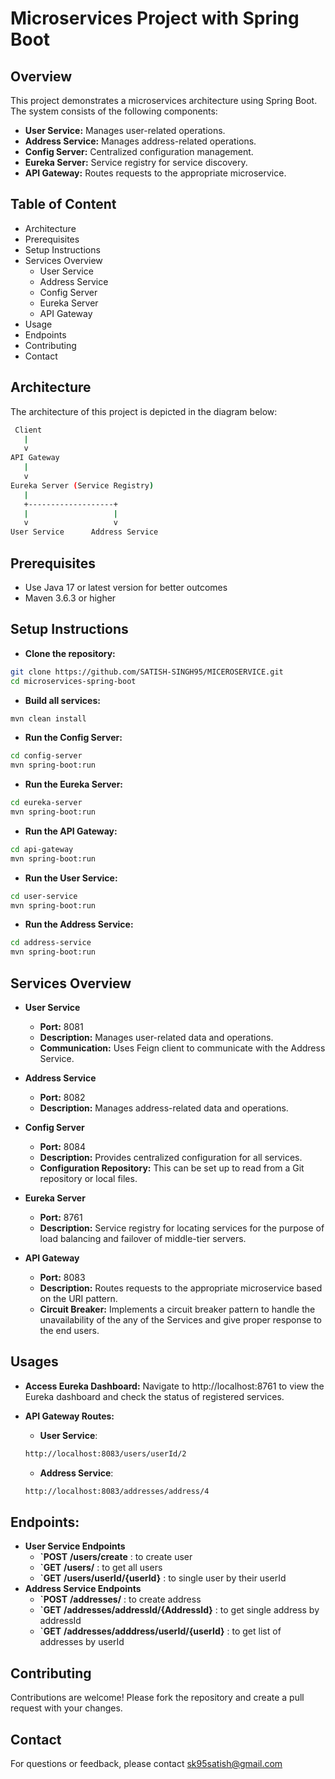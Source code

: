 
# **Microservices Project with Spring Boot**

## **Overview**
This project demonstrates a microservices architecture using Spring Boot. The system consists of the following components:

- **User Service:** Manages user-related operations.
- **Address Service:** Manages address-related operations.
- **Config Server:** Centralized configuration management.
- **Eureka Server:** Service registry for service discovery.
- **API Gateway:** Routes requests to the appropriate microservice.


## **Table of Content**
- Architecture
- Prerequisites
- Setup Instructions
- Services Overview
    - User Service
    - Address Service
    - Config Server
    - Eureka Server
    - API Gateway
- Usage
- Endpoints
- Contributing
- Contact

## **Architecture**
The architecture of this project is depicted in the diagram below:

```bash
 Client
   |
   v
API Gateway
   |
   v
Eureka Server (Service Registry)
   |
   +-------------------+
   |                   |
   v                   v
User Service      Address Service
```

## **Prerequisites**

- Use Java 17 or latest version for better outcomes
- Maven 3.6.3 or higher

## **Setup Instructions**

- **Clone the repository:**

```bash
git clone https://github.com/SATISH-SINGH95/MICEROSERVICE.git
cd microservices-spring-boot

```

- **Build all services:**

```bash
mvn clean install
```

- **Run the Config Server:**

```bash
cd config-server
mvn spring-boot:run
```

- **Run the Eureka Server:**
```bash
cd eureka-server
mvn spring-boot:run
```

- **Run the API Gateway:**
```bash
cd api-gateway
mvn spring-boot:run
```

- **Run the User Service:**
```bash
cd user-service
mvn spring-boot:run
```

- **Run the Address Service:**
```bash
cd address-service
mvn spring-boot:run
```

## **Services Overview**
- **User Service**
    - **Port:** 8081
    - **Description:** Manages user-related data and operations.
    - **Communication:** Uses Feign client to communicate with the Address Service.

- **Address Service**
    - **Port:** 8082
    - **Description:** Manages address-related data and operations.

- **Config Server**
    - **Port:** 8084
    - **Description:** Provides centralized configuration for all services.
    - **Configuration Repository:** This can be set up to read from a Git repository or local files.

- **Eureka Server**
    - **Port:** 8761
    - **Description:** Service registry for locating services for the purpose of load balancing and failover of middle-tier servers.

- **API Gateway**
    - **Port:** 8083
    - **Description:** Routes requests to the appropriate microservice based on the URI pattern.
    - **Circuit Breaker:** Implements a circuit breaker pattern to handle the unavailability of the any of the Services and give proper response to the end users.


## **Usages**

- **Access Eureka Dashboard:**
    Navigate to http://localhost:8761 to view the Eureka dashboard and check the status of registered services.

- **API Gateway Routes:**
    - **User Service**: 
    ```bash
    http://localhost:8083/users/userId/2
    ```

    - **Address Service**:
    ```bash
    http://localhost:8083/addresses/address/4
    ```
    
## **Endpoints:**
- **User Service Endpoints**
    - **`POST** **/users/create** : to create user
    - **`GET** **/users/** : to get all users
    - **`GET** **/users/userId/{userId}** : to single user by their userId
- **Address Service Endpoints**
    - **`POST** **/addresses/** : to create address
    - **`GET** **/addresses/addressId/{AddressId}** : to get single address by addressId
    - **`GET** **/addresses/adddress/userId/{userId}** : to get list of addresses by userId














## **Contributing**
Contributions are welcome! Please fork the repository and create a pull request with your changes.

## **Contact**
For questions or feedback, please contact sk95satish@gmail.com


